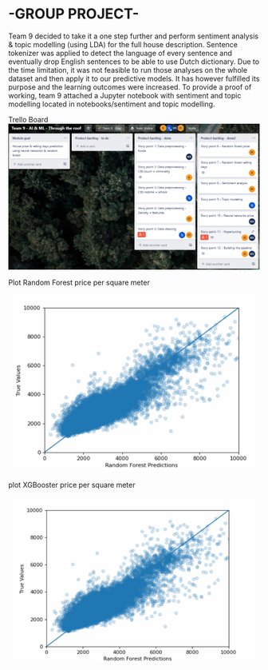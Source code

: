 # -GROUP PROJECT-

Team 9 decided to take it a one step further and perform sentiment analysis & topic modelling (using LDA) for the full house description.
Sentence tokenizer was applied to detect the language of every sentence and eventually drop English sentences to be able to use Dutch dictionary.
Due to the time limitation, it was not feasible to run those analyses on the whole dataset and then apply it to our predictive models.
It has however fulfilled its purpose and the learning outcomes were increased.
To provide a proof of working, team 9 attached a Jupyter notebook with sentiment and topic modelling located in notebooks/sentiment and topic modelling.



Trello Board
![Screenshot](trello_board.PNG)

Plot Random Forest price per square meter

![Screenshot](random_forest_price_sqm2.PNG)


plot XGBooster price per square meter

![Screenshot](XGBooster_price_sqm2.PNG )
